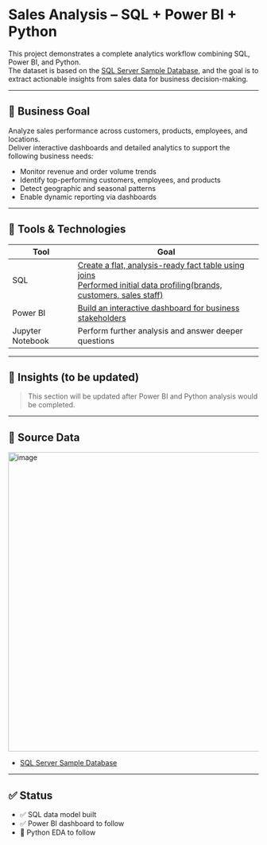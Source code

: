 # Sales Analysis – SQL + Power BI + Python

This project demonstrates a complete analytics workflow combining SQL, Power BI, and Python.  
The dataset is based on the [SQL Server Sample Database](https://www.sqlservertutorial.net/getting-started/sql-server-sample-database/), and the goal is to extract actionable insights from sales data for business decision-making.

---

## 🚀 Business Goal

Analyze sales performance across customers, products, employees, and locations.  
Deliver interactive dashboards and detailed analytics to support the following business needs:

- Monitor revenue and order volume trends  
- Identify top-performing customers, employees, and products  
- Detect geographic and seasonal patterns  
- Enable dynamic reporting via dashboards

---

## 🔧 Tools & Technologies

| Tool       | Goal                          |
|------------|----------------------------------|
| SQL       | [Create a flat, analysis-ready fact table using joins](https://github.com/Lunalykaya/Bike_Stores_Analytics/blob/main/Data_Mart_sales.sql)  <br> [Performed initial data profiling(brands, customers, sales staff)](https://github.com/Lunalykaya/Bike_Stores_Analytics/blob/main/data_profiling_report.sql)|
| Power BI   | [Build an interactive dashboard for business stakeholders](https://github.com/Lunalykaya/Bike_Stores_Analytics/blob/main/dashboard_bike_store.pbix)            |
| Jupyter Notebook    | Perform further analysis and answer deeper questions |

---

## 🧠 Insights (to be updated)

> This section will be updated after Power BI and Python analysis would be completed.

---

## 📎 Source Data
<img width="742" height="602" alt="image" src="https://github.com/user-attachments/assets/3dfe603f-5348-4eb5-a3c7-d7a26b9450b5" />

- [SQL Server Sample Database](https://www.sqlservertutorial.net/sql-server-sample-database/)

---

## ✅ Status

- ✅ SQL data model built  
- ✅ Power BI dashboard to follow
- 🔲 Python EDA to follow



